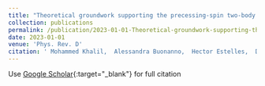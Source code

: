 ```yaml
---
title: "Theoretical groundwork supporting the precessing-spin two-body dynamics of the effective-one-body waveform models SEOBNRv5"
collection: publications
permalink: /publication/2023-01-01-Theoretical-groundwork-supporting-the-precessing-spin-two-body-dynamics-of-the-effective-one-body-waveform-models-SEOBNRv5
date: 2023-01-01
venue: 'Phys. Rev. D'
citation: ' Mohammed Khalil,  Alessandra Buonanno,  Hector Estelles,  Deyan Mihaylov,  Serguei Ossokine,  Lorenzo Pompili,  Antoni Ramos-Buades, &quot;Theoretical groundwork supporting the precessing-spin two-body dynamics of the effective-one-body waveform models SEOBNRv5.&quot; Phys. Rev. D, 2023.'
---
```

Use [Google Scholar](https://scholar.google.com/scholar?q=Theoretical+groundwork+supporting+the+precessing+spin+two+body+dynamics+of+the+effective+one+body+waveform+models+SEOBNRv5){:target="_blank"} for full citation